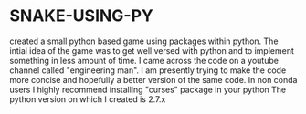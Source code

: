 # SNAKE-USING-PY
created a small python based game using packages within python.
The intial idea of the game was to get well versed with python and to implement something in less amount of time.
I came across the code on a youtube channel called "engineering man".
I am presently trying to make the code more concise and hopefully a better version of the same code.
In non conda users I highly recommend installing "curses" package in your python
The python version on which I created is 2.7.x
